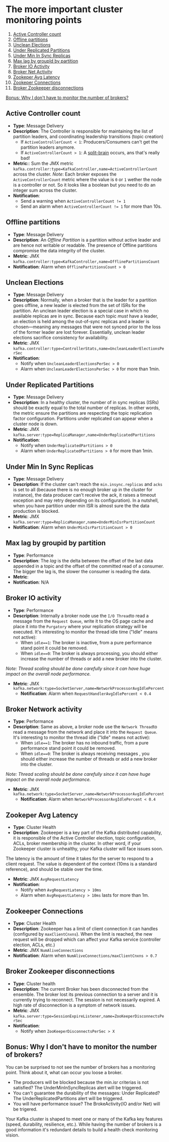 # The more important cluster monitoring points

1. [Active Controller count](#active-controller-count)
2. [Offline partitions](#offline-partitions)
3. [Unclean Elections](#unclean-elections)
4. [Under Replicated Partitions](#under-replicated-partitions)
5. [Under Min In Sync Replicas](#under-min-in-sync-replicas)
6. [Max lag by groupId by partition](#max-lag-by-groupid-by-partition)
7. [Broker IO Activity](#broker-io-activity)
8. [Broker Net Activity](#broker-network-activity)
9. [Zookeper Avg Latency](#zookeeper-avg-latency)
10. [Zookeper Connections](#zookeeper-connections)
11. [Broker Zookeeper disconnections](#broker-zookeeper-disconnections)

[Bonus: Why I don't have to monitor the number of brokers?](#bonus-why-i-dont-have-to-monitor-the-number-of-brokers)

## Active Controller count
* **Type**: Message Delivery
* **Description**: The Controller is responsible for maintaining the list of partition leaders, and coordinating leadership transitions (topic creation)
  * If `ActiveControllerCount < 1`: Producers/Consumers can't get the partition leaders anymore.
  * If `ActiveControllerCount > 1`: A [split-brain](https://en.wikipedia.org/wiki/Split-brain_(computing)) occurs, ans that's really bad!
* **Metric:**: Sum the JMX metric `kafka.controller:type=KafkaController,name=ActiveControllerCount` across the cluster.
_Note_: Each broker exposes the `ActiveControllerCount` metric where the value is `0` or `1` wether the node is a controller or not. So it looks like a boolean but you need to do an integer sum across the cluster.
* **Notification**:
  * Send a warning when `ActiveControllerCount != 1`
  * Send an alarm when `ActiveControllerCount != 1` for more than 10s.

## Offline partitions
* **Type**: Message Delivery
* **Description**:  An _Offline Partition_ is a partition without active leader and are hence not writable or readable. The presence of Offline partitions compromise the data integrity of the cluster.
* **Metric**:  JMX `kafka.controller:type=KafkaController,name=OfflinePartitionsCount`
* **Notification**: Alarm when `OfflinePartitionsCount > 0`

## Unclean Elections
* **Type**: Message Delivery
* **Description**: Normally, when a broker that is the leader for a partition goes offline, a new leader is elected from the set of ISRs for the partition. An unclean leader election is a special case in which no available replicas are in sync. Because each topic _must_ have a leader, an election is held among the out-of-sync replicas and a leader is chosen—meaning any messages that were not synced prior to the loss of the former leader are lost forever. Essentially, unclean leader elections sacrifice consistency for availability.
* **Metric**:  JMX `kafka.controller:type=ControllerStats,name=UncleanLeaderElectionsPerSec`
* **Notification**:
  * Notify when `UncleanLeaderElectionsPerSec > 0`
  * Alarm when `UncleanLeaderElectionsPerSec > 0` for more than 1min.

## Under Replicated Partitions
* **Type**: Message Delivery
* **Description**: In a healthy cluster, the number of in sync replicas (ISRs) should be exactly equal to the total number of replicas. In other words, the metric ensure the partitions are respecting the topic replication factor configuration. Partitions under replicated can appear when a cluster node is down.
* **Metric**: JMX `kafka.server:type=ReplicaManager,name=UnderReplicatedPartitions`
* **Notification**:
  * Notify when `UnderReplicatedPartitions > 0`
  * Alarm when `UnderReplicatedPartitions > 0` for more than 1min.

## Under Min In Sync Replicas
* **Type**: Message Delivery
* **Description**:  If the cluster can't reach the `min.insync.replicas` and `acks` is set to all (because there is no enough broker up in the cluster for instance), the data producer can't receive the ack, it raises a timeout exception and may retry depending on its configuration). In a nutshell, when you have partition under min ISR is almost sure the the data production is blocked.
* **Metric**: JMX `kafka.server:type=ReplicaManager,name=UnderMinIsrPartitionCount`
* **Notification**: Alarm when `UnderMinIsrPartitionCount > 0`

## Max lag by groupid by partition
* **Type**: Performance
* **Description**: The _lag_ is the delta between the offset of the last data appended in a topic and the offset of the committed read of a consumer. The bigger the lag is, the slower the consumer is reading the data.
* **Metric**:
* **Notification**: N/A

## Broker IO activity
* **Type**: Performance
* **Description**: Internally a broker node use the `I/O Thread`to read a message from the `Request Queue`, write it to the OS page cache and place it into the `Purgatory` where your replication strategy will be executed. It's interesting to monitor the thread idle time ("Idle" means not active):
  * When `idle==1`: The broker is inactive, from a pure performance stand point it could be removed.
  * When `idle==0`: The broker is always processing, you should either increase the number of threads or add a new broker into the cluster.

_Note: Thread scaling should be done carefully since it can have huge impact on the overall node performance._
* **Metric**: JMX `kafka.network:type=SocketServer,name=NetworkProcessorAvgIdlePercent`
  *  **Notification**: Alarm when `RequestHandlerAvgIdlePercent < 0.4`

## Broker Network activity
* **Type**: Performance
* **Description**: Same as above, a broker node use the `Network Thread`to read a message from the network and place it into the `Request Queue`. It's interesting to monitor the thread idle ("Idle" means not active):
  * When `idle==1`: The broker has no inbound traffic, from a pure performance stand point it could be removed.
  * When `idle==0`: The broker is always receiving messages , you should either increase the number of threads or add a new broker into the cluster.

_Note: Thread scaling should be done carefully since it can have huge impact on the overall node performance._
* **Metric**: JMX `kafka.network:type=SocketServer,name=NetworkProcessorAvgIdlePercent`
  *  **Notification**: Alarm when `NetworkProcessorAvgIdlePercent < 0.4`

## Zookeper Avg Latency
* **Type**: Cluster Health
* **Description**: Zookeeper is a key part of the Kafka distributed capability, it is responsible of the Active Controller election, topic configuration, ACLs, broker membership in the cluster. In other word, if your Zookeeper cluster is unhealthy, your Kafka cluster will face issues soon.

The latency is the amount of time it takes for the server to respond to a client request. The value is dependent of the context (10ms is a standard reference), and should be stable over the time.
* **Metric**: JMX `AvgRequestLatency`
* **Notification**:
  * Notify when `AvgRequestLatency > 10ms`
  * Alarm when `AvgRequestLatency > 10ms` lasts for more than 1m.

## Zookeeper Connections
* **Type**: Cluster Health
* **Description**: Zookeeper has a limit of client connection it can handles (configured by `maxClientCnxns`). When the limit is reached, the new request will be dropped which can affect your Kafka service (controller election, ACLs, etc.)
* **Metric**: JMX `NumAliveConnections`
* **Notification**:  Alarm when `NumAliveConnections/maxClientCnxns > 0.7`

## Broker Zookeeper disconnections
* **Type**: Cluster health
*  **Description**: The current Broker has been  disconnected from the ensemble. The broker lost its previous connection to a server and it is currently trying to reconnect. The session is not necessarily expired. A high rate of disconnection is a symptom of network issues.
* **Metric**: JMX `kafka.server:type=SessionExpireListener,name=ZooKeeperDisconnectsPerSec`
* **Notification**: 
  * Notify when `ZooKeeperDisconnectsPerSec > X`

## Bonus: Why I don't have to monitor the number of brokers?
You can be surprised to not see the number of brokers has a monitoring point. Think about it, what can occur you loose a broker.
* The producers will be blocked because the min.isr criterias is not satisfied? The UnderMinInSyncReplicas alert will be triggered.
* You can't guarantee the durability of the messages: Under Replicated? The UnderReplicatedPartitions alert will be triggered.
* You will have performance issue? The BrokeActivity(IO and/or Net) will be trigered.

Your Kafka cluster is shaped to meet one or many of the Kafka key features (speed, durability, resilience, etc.). While having the number of brokers is a good information it's redundant details to build a health check monitoring vision. 
